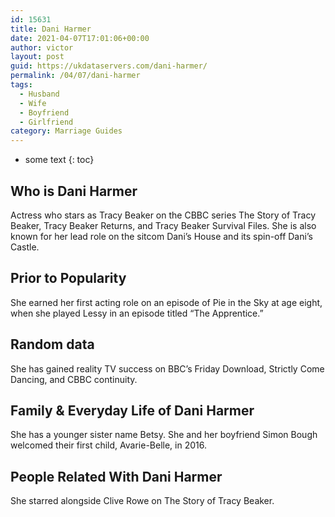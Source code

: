 ```yaml
---
id: 15631
title: Dani Harmer
date: 2021-04-07T17:01:06+00:00
author: victor
layout: post
guid: https://ukdataservers.com/dani-harmer/
permalink: /04/07/dani-harmer
tags:
  - Husband
  - Wife
  - Boyfriend
  - Girlfriend
category: Marriage Guides
---
```


* some text
{: toc}


## Who is Dani Harmer



Actress who stars as Tracy Beaker on the CBBC series The Story of Tracy Beaker, Tracy Beaker Returns, and Tracy Beaker Survival Files. She is also known for her lead role on the sitcom Dani&#8217;s House and its spin-off Dani&#8217;s Castle. 

                
                
                
## Prior to Popularity



She earned her first acting role on an episode of Pie in the Sky at age eight, when she played Lessy in an episode titled &#8220;The Apprentice.&#8221; 

                
                
                
## Random data



She has gained reality TV success on BBC&#8217;s Friday Download, Strictly Come Dancing, and CBBC continuity. 

                
                
                
## Family & Everyday Life of Dani Harmer



She has a younger sister name Betsy. She and her boyfriend Simon Bough welcomed their first child, Avarie-Belle, in 2016. 

                
                
                
## People Related With Dani Harmer



She starred alongside Clive Rowe on The Story of Tracy Beaker. 

                
              
            
          
          
          